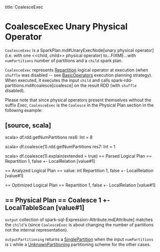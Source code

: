 title: CoalesceExec

# CoalesceExec Unary Physical Operator

`CoalesceExec` is a SparkPlan.md#UnaryExecNode[unary physical operator] (i.e. with one <<child, child>> physical operator) to...FIXME...with `numPartitions` number of partitions and a `child` spark plan.

`CoalesceExec` represents [Repartition](../logical-operators/RepartitionOperation.md#Repartition) logical operator at execution (when `shuffle` was disabled -- see [BasicOperators](../execution-planning-strategies/BasicOperators.md) execution planning strategy). When executed, it executes the input `child` and calls spark-rdd-partitions.md#coalesce[coalesce] on the result RDD (with `shuffle` disabled).

Please note that since physical operators present themselves without the suffix _Exec_, `CoalesceExec` is the `Coalesce` in the Physical Plan section in the following example:

[source, scala]
----
scala> df.rdd.getNumPartitions
res6: Int = 8

scala> df.coalesce(1).rdd.getNumPartitions
res7: Int = 1

scala> df.coalesce(1).explain(extended = true)
== Parsed Logical Plan ==
Repartition 1, false
+- LocalRelation [value#1]

== Analyzed Logical Plan ==
value: int
Repartition 1, false
+- LocalRelation [value#1]

== Optimized Logical Plan ==
Repartition 1, false
+- LocalRelation [value#1]

== Physical Plan ==
Coalesce 1
+- LocalTableScan [value#1]
----

`output` collection of spark-sql-Expression-Attribute.md[Attribute] matches the ``child``'s (since `CoalesceExec` is about changing the number of partitions not the internal representation).

`outputPartitioning` returns a [SinglePartition](Partitioning.md#SinglePartition) when the input `numPartitions` is `1` while a [UnknownPartitioning](Partitioning.md#UnknownPartitioning) partitioning scheme for the other cases.

